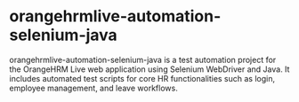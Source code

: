 # orangehrmlive-automation-selenium-java
orangehrmlive-automation-selenium-java is a test automation project for the OrangeHRM Live web application using Selenium WebDriver and Java. It includes automated test scripts for core HR functionalities such as login, employee management, and leave workflows. 
